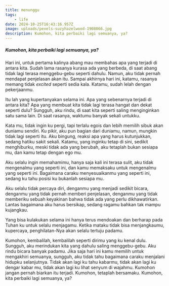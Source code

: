 ```yaml
---
title: menunggu
tags: 
    - life
date: 2024-10-25T16:43:16.957Z
image: uploads/pexels-suzyhazelwood-1908066.jpg
description: Kumohon, kita perbaiki lagi semuanya, ya?
---
```

##### Kumohon, kita perbaiki lagi semuanya, ya?

H﻿ari ini, untuk pertama kalinya abang mau membahas apa yang terjadi di antara kita. Sudah lama rasanya kurasa ada yang berbeda, di saat abang tidak lagi terasa menggebu-gebu seperti dahulu. Namun, aku tidak pernah mendapat penjelasan akan itu. Sampai akhirnya hari ini, katamu, rasanya memang tidak *excited* seperti sedia kala. Katamu, sudah lelah dengan pekerjaanmu. 

I﻿tu lah yang kupertanyakan selama ini. Apa yang sebenarnya terjadi di antara kita? Apa yang membuat kita tidak lagi terasa hangat dan dekat seperti dulu? Sungguh, aku rindu, di saat kita seperti saling menginginkan satu sama lain. Di saat rasanya, waktumu banyak sekali untukku.

K﻿ata mu, tidak ingin ku pergi, tapi terlalu egois dan lebih memilih sibuk akan duniamu sendiri. Ku pikir, aku pun bagian dari duniamu, namun, mungkin tidak lagi seperti itu. Aku bingung, reaksi apa yang harus kutunjukkan, sedang hatiku sakit sekali. Katamu, yang inginku tetap di sini, sedikit menghiburku, meski tidak ada yang berubah, aku tetaplah bukan sesiapa mu, dan kamu tetap dengan ego mu. 

A﻿ku selalu ingin memahamimu, hanya saja kali ini terasa sulit, aku tidak mengenalmu yang seperti ini, dan kamu memaksaku untuk mengenalmu yang seperti ini. Bagaimana caraku menyesuaikanmu yang seperti ini, sedang ku tahu posisi ku bukanlah sesiapa mu. 

A﻿ku selalu tidak percaya diri, denganmu yang menjadi sedikit bicara, denganmu yang tidak pernah memberi penjelasan, denganmu yang tidak memberiku sebuah keyakinan bahwa tidak ada yang perlu dikhawatirkan. Lantas bagaimana aku harus bersikap, sedang ragamu bahkan tak mampu kujangkau.

Y﻿ang bisa kulakukan selama ini hanya terus mendoakan dan berharap pada Tuhan ku untuk selalu menjagamu. Ketika mataku tidak bisa menjangkaumu, kupercaya, penghilatan-Nya akan selalu tertuju padamu. 

K﻿umohon, kembalilah, kembalilah seperti dirimu yang ku kenal dulu. Sungguh, aku merindukan kita yang dahulu saling menggebu-gebu. Aku rindu bicara banyak padamu. Jika saja hari ini kamu memilih untuk mengakhiri semuanya, sungguh, aku tidak tahu bagaimana caraku menjalani hidupku selanjutnya. Tidak akan lagi ku tahu kabarmu, tidak akan lagi ku dengar kabar mu, tidak akan lagi ku lihat senyum di wajahmu. Kumohon jangan pernah biarkan itu terjadi. Kumohon, tetaplah bersamaku. Kumohon, kita perbaiki lagi semuanya, ya?